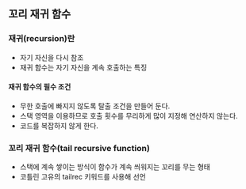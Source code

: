 ## 꼬리 재귀 함수
### 재귀(recursion)란
- 자기 자신을 다시 참조
- 재귀 함수는 자기 자신을 계속 호출하는 특징

#### 재귀 함수의 필수 조건
- 무한 호출에 빠지지 않도록 탈출 조건을 만들어 둔다.
- 스택 영역을 이용하므로 호출 횟수를 무리하게 많이 지정해 연산하지 않는다.
- 코드를 복잡하지 않게 한다.

### 꼬리 재귀 함수(tail recursive function)
- 스택에 계속 쌓이는 방식이 함수가 계속 씌워지는 꼬리를 무는 형태
- 코틀린 고유의 tailrec 키워드를 사용해 선언